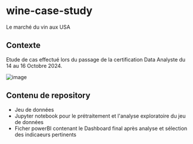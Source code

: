 # wine-case-study
Le marché du vin aux USA

## Contexte
Etude de cas effectué lors du passage de la certification Data Analyste du 14 au 16 Octobre 2024.

![image](https://github.com/user-attachments/assets/500d5368-b92a-4ee4-907c-da8a6f6ef644)

## Contenu de repository
* Jeu de données
* Jupyter notebook pour le prétraitement et l'analyse exploratoire du jeu de données
* Ficher powerBI contenant le Dashboard final après analyse et sélection des indicaeurs pertinents


  
